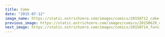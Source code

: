 ```yaml
---
title: Cake
date: "2015-07-12"
image_name: https://static.ostrichzero.com/images/comics/20150712_cake.png
previous_image: https://static.ostrichzero.com/images/comics/20150629_cerealoffer.png
next_image: https://static.ostrichzero.com/images/comics/20150714_funsize.png
---
```

